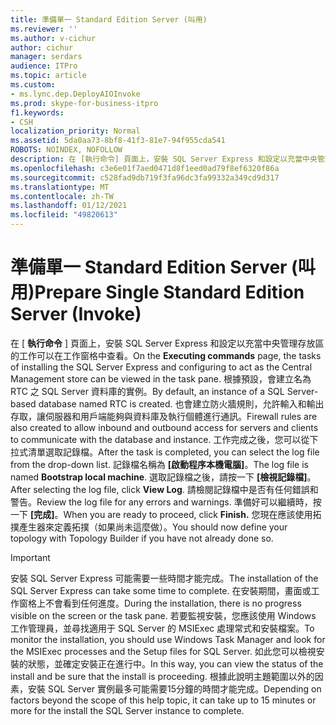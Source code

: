 ```yaml
---
title: 準備單一 Standard Edition Server (叫用)
ms.reviewer: ''
ms.author: v-cichur
author: cichur
manager: serdars
audience: ITPro
ms.topic: article
ms.custom:
- ms.lync.dep.DeployAIOInvoke
ms.prod: skype-for-business-itpro
f1.keywords:
- CSH
localization_priority: Normal
ms.assetid: 5da0aa73-8bf8-41f3-81e7-94f955cda541
ROBOTS: NOINDEX, NOFOLLOW
description: 在 [執行命令] 頁面上，安裝 SQL Server Express 和設定以充當中央管理存放區的工作可以在工作窗格中查看。 根據預設，會建立名為 RTC 之 SQL Server 資料庫的實例。 也會建立防火牆規則，允許輸入和輸出存取，讓伺服器和用戶端能夠與資料庫及執行個體進行通訊。 工作完成之後，您可以從下拉式清單選取記錄檔。 記錄檔名稱為 [啟動程序本機電腦]。 選取記錄檔之後，請按一下 [檢視記錄檔]。 請檢閱記錄檔中是否有任何錯誤和警告。 準備好可以繼續時，按一下 [完成]。 您現在應該使用拓撲產生器來定義拓撲（如果尚未這麼做）。
ms.openlocfilehash: c3e6e01f7aed0471d8f1eed0ad79f8ef6320f86a
ms.sourcegitcommit: c528fad9db719f3fa96dc3fa99332a349cd9d317
ms.translationtype: MT
ms.contentlocale: zh-TW
ms.lasthandoff: 01/12/2021
ms.locfileid: "49820613"
---
```

# <a name="prepare-single-standard-edition-server-invoke"></a><span data-ttu-id="c8d82-111">準備單一 Standard Edition Server (叫用)</span><span class="sxs-lookup"><span data-stu-id="c8d82-111">Prepare Single Standard Edition Server (Invoke)</span></span>
 
<span data-ttu-id="c8d82-112">在 [ **執行命令** ] 頁面上，安裝 SQL Server Express 和設定以充當中央管理存放區的工作可以在工作窗格中查看。</span><span class="sxs-lookup"><span data-stu-id="c8d82-112">On the **Executing commands** page, the tasks of installing the SQL Server Express and configuring to act as the Central Management store can be viewed in the task pane.</span></span> <span data-ttu-id="c8d82-113">根據預設，會建立名為 RTC 之 SQL Server 資料庫的實例。</span><span class="sxs-lookup"><span data-stu-id="c8d82-113">By default, an instance of a SQL Server-based database named RTC is created.</span></span> <span data-ttu-id="c8d82-114">也會建立防火牆規則，允許輸入和輸出存取，讓伺服器和用戶端能夠與資料庫及執行個體進行通訊。</span><span class="sxs-lookup"><span data-stu-id="c8d82-114">Firewall rules are also created to allow inbound and outbound access for servers and clients to communicate with the database and instance.</span></span> <span data-ttu-id="c8d82-115">工作完成之後，您可以從下拉式清單選取記錄檔。</span><span class="sxs-lookup"><span data-stu-id="c8d82-115">After the task is completed, you can select the log file from the drop-down list.</span></span> <span data-ttu-id="c8d82-116">記錄檔名稱為 **[啟動程序本機電腦]**。</span><span class="sxs-lookup"><span data-stu-id="c8d82-116">The log file is named **Bootstrap local machine**.</span></span> <span data-ttu-id="c8d82-117">選取記錄檔之後，請按一下 **[檢視記錄檔]**。</span><span class="sxs-lookup"><span data-stu-id="c8d82-117">After selecting the log file, click **View Log**.</span></span> <span data-ttu-id="c8d82-118">請檢閱記錄檔中是否有任何錯誤和警告。</span><span class="sxs-lookup"><span data-stu-id="c8d82-118">Review the log file for any errors and warnings.</span></span> <span data-ttu-id="c8d82-119">準備好可以繼續時，按一下 **[完成]**。</span><span class="sxs-lookup"><span data-stu-id="c8d82-119">When you are ready to proceed, click **Finish.**</span></span> <span data-ttu-id="c8d82-120">您現在應該使用拓撲產生器來定義拓撲（如果尚未這麼做）。</span><span class="sxs-lookup"><span data-stu-id="c8d82-120">You should now define your topology with Topology Builder if you have not already done so.</span></span>
  
> [!IMPORTANT]
> <span data-ttu-id="c8d82-121">安裝 SQL Server Express 可能需要一些時間才能完成。</span><span class="sxs-lookup"><span data-stu-id="c8d82-121">The installation of the SQL Server Express can take some time to complete.</span></span> <span data-ttu-id="c8d82-122">在安裝期間，畫面或工作窗格上不會看到任何進度。</span><span class="sxs-lookup"><span data-stu-id="c8d82-122">During the installation, there is no progress visible on the screen or the task pane.</span></span> <span data-ttu-id="c8d82-123">若要監視安裝，您應該使用 Windows 工作管理員，並尋找適用于 SQL Server 的 MSIExec 處理常式和安裝檔案。</span><span class="sxs-lookup"><span data-stu-id="c8d82-123">To monitor the installation, you should use Windows Task Manager and look for the MSIExec processes and the Setup files for SQL Server.</span></span> <span data-ttu-id="c8d82-124">如此您可以檢視安裝的狀態，並確定安裝正在進行中。</span><span class="sxs-lookup"><span data-stu-id="c8d82-124">In this way, you can view the status of the install and be sure that the install is proceeding.</span></span> <span data-ttu-id="c8d82-125">根據此說明主題範圍以外的因素，安裝 SQL Server 實例最多可能需要15分鐘的時間才能完成。</span><span class="sxs-lookup"><span data-stu-id="c8d82-125">Depending on factors beyond the scope of this help topic, it can take up to 15 minutes or more for the install the SQL Server instance to complete.</span></span> 
  

